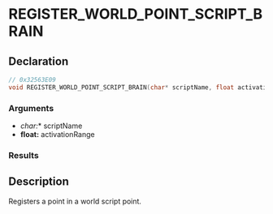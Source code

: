 # REGISTER_WORLD_POINT_SCRIPT_BRAIN

## Declaration
```cpp
// 0x32563E09
void REGISTER_WORLD_POINT_SCRIPT_BRAIN(char* scriptName, float activationRange);
```

### Arguments
- **char*:** scriptName
- **float:** activationRange

### Results

## Description
Registers a point in a world script point.